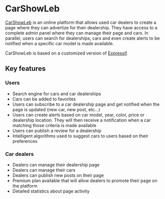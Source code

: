 # CarShowLeb
[CarShowLeb](http://carshowleb.000webhostapp.com/) is an online platform that allows used car dealers to create a page where they can advertize for their dealership. They have access to a complete admin panel where they can manage their page and cars.
In parallel, users can search for dealerships, cars and even create alerts to be notified when a specific car model is made available.

CarShowLeb is based on a customized version of [Expressif](http://expressif.000webhostapp.com/).

## Key features

### Users

* Search engine for cars and car dealerships
* Cars can be added to favorites
* Users can subscribe to a car dealership page and get notified when the page is updated (new car, new post, etc...)
* Users can create alerts based on car model, year, color, price or dealership location. They will then receive a notification when a car matching those criteria is made available
* Users can publish a review for a dealership
* Intelligent algorithms used to suggest cars to users based on their preferences

### Car dealers

* Dealers can manage their dealership page
* Dealers can manage their cars
* Dealers can publish new posts on their page
* Premium plan available that will allow dealers to promote their page on the platform
* Detailed statistics about page activity
